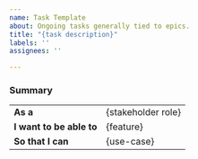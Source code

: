 ```yaml
---
name: Task Template
about: Ongoing tasks generally tied to epics.
title: "{task description}"
labels: ''
assignees: ''

---
```


### Summary
<table>
  <tr>
    <td><b>As a</b></td>
    <td>{stakeholder role}</td>
  </tr>
  <tr>
    <td><b>I want to be able to</b></td>
    <td>
       {feature}
    </td>
  </tr>
  <tr>
    <td><b>So that I can</b></td>
    <td>{use-case}</td>
  </tr>
</table>
